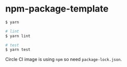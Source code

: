 # npm-package-template

```zsh
$ yarn

# lint
$ yarn lint

# test
$ yarn test
```


Circle CI image is using `npm` so need `package-lock.json`.
